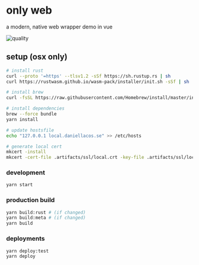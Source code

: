 # only web

a modern, native web wrapper demo in vue

![quality](https://img.shields.io/badge/code%20quality-bad-red)

## setup (osx only)

```sh
# install rust
curl --proto '=https' --tlsv1.2 -sSf https://sh.rustup.rs | sh
curl https://rustwasm.github.io/wasm-pack/installer/init.sh -sSf | sh

# install brew
curl -fsSL https://raw.githubusercontent.com/Homebrew/install/master/install.sh | sh

# install dependencies
brew --force bundle
yarn install

# update hostsfile
echo "127.0.0.1 local.daniellacos.se" >> /etc/hosts

# generate local cert
mkcert -install
mkcert -cert-file .artifacts/ssl/local.crt -key-file .artifacts/ssl/local.key local.daniellacos.se localhost 127.0.0.1 ::1
```

### development

```sh
yarn start
```

### production build

```sh
yarn build:rust # (if changed)
yarn build:meta # (if changed)
yarn build
```

### deployments

```sh
yarn deploy:test
yarn deploy
```
